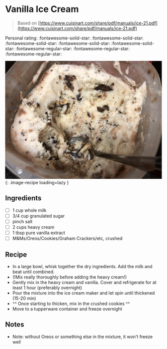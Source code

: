 <!-- Do not modify sections with "AUTO-*". They are updated by make.py -->

# Vanilla Ice Cream

> Based on [https://www.cuisinart.com/share/pdf/manuals/ice-21.pdf](https://www.cuisinart.com/share/pdf/manuals/ice-21.pdf)

<!-- rating=2; (User can specify rating on scale of 1-5) -->
<!-- AUTO-UserRating -->
Personal rating: :fontawesome-solid-star: :fontawesome-solid-star: :fontawesome-solid-star: :fontawesome-solid-star: :fontawesome-solid-star: :fontawesome-regular-star: :fontawesome-regular-star: :fontawesome-regular-star:
<!-- /AUTO-UserRating -->

<!-- name_image=vanilla_ice_cream.jpeg; (User can specify image name) -->
<!-- AUTO-Image -->
![vanilla_ice_cream.jpeg](./vanilla_ice_cream.jpeg){: .image-recipe loading=lazy }
<!-- /AUTO-Image -->

## Ingredients

* [ ] 1 cup whole milk
* [ ] 3/4 cup granulated sugar
* [ ] pinch salt
* [ ] 2 cups heavy cream
* [ ] 1 tbsp pure vanilla extract
* [ ] M&Ms/Oreos/Cookies/Graham Crackers/etc, crushed

## Recipe

* In a large bowl, whisk together the dry ingredients. Add the milk and beat until combined.
* (!Mix really thoroughly before adding the heavy cream!)
* Gently mix in the heavy cream and vanilla. Cover and refrigerate for at least 1 hour (preferably overnight)
* Pour the mixture into the ice cream maker and let spin until thickened (15-20 min)
* ^^ Once starting to thicken, mix in the crushed cookies ^^
* Move to a tupperware container and freeze overnight

## Notes

* Note: without Oreos or something else in the mixture, it won't freeze well
